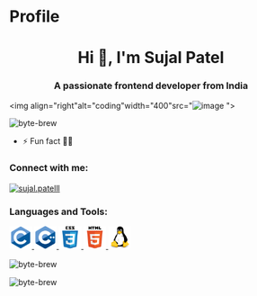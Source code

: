 # Profile
<h1 align="center">Hi 👋, I'm Sujal Patel</h1>
<h3 align="center">A passionate frontend developer from India</h3>

<img align="right"alt="coding"width="400"src="![image](https://github.com/Byte-Brew/Profile/assets/138800174/12955305-d68e-46cf-82ad-47222686a336)
">

<p align="left"> <img src="https://komarev.com/ghpvc/?username=byte-brew&label=Profile%20views&color=0e75b6&style=flat" alt="byte-brew" /> </p>

- ⚡ Fun fact **🙂🙂**

<h3 align="left">Connect with me:</h3>
<p align="left">
<a href="https://instagram.com/sujal.patelll" target="blank"><img align="center" src="https://raw.githubusercontent.com/rahuldkjain/github-profile-readme-generator/master/src/images/icons/Social/instagram.svg" alt="sujal.patelll" height="30" width="40" /></a>
</p>

<h3 align="left">Languages and Tools:</h3>
<p align="left"> <a href="https://www.cprogramming.com/" target="_blank" rel="noreferrer"> <img src="https://raw.githubusercontent.com/devicons/devicon/master/icons/c/c-original.svg" alt="c" width="40" height="40"/> </a> <a href="https://www.w3schools.com/cpp/" target="_blank" rel="noreferrer"> <img src="https://raw.githubusercontent.com/devicons/devicon/master/icons/cplusplus/cplusplus-original.svg" alt="cplusplus" width="40" height="40"/> </a> <a href="https://www.w3schools.com/css/" target="_blank" rel="noreferrer"> <img src="https://raw.githubusercontent.com/devicons/devicon/master/icons/css3/css3-original-wordmark.svg" alt="css3" width="40" height="40"/> </a> <a href="https://www.w3.org/html/" target="_blank" rel="noreferrer"> <img src="https://raw.githubusercontent.com/devicons/devicon/master/icons/html5/html5-original-wordmark.svg" alt="html5" width="40" height="40"/> </a> <a href="https://www.linux.org/" target="_blank" rel="noreferrer"> <img src="https://raw.githubusercontent.com/devicons/devicon/master/icons/linux/linux-original.svg" alt="linux" width="40" height="40"/> </a> </p>

<p><img align="center" src="https://github-readme-stats.vercel.app/api/top-langs?username=byte-brew&show_icons=true&locale=en&layout=compact" alt="byte-brew" /></p>

<p><img align="center" src="https://github-readme-streak-stats.herokuapp.com/?user=byte-brew&" alt="byte-brew" /></p>
